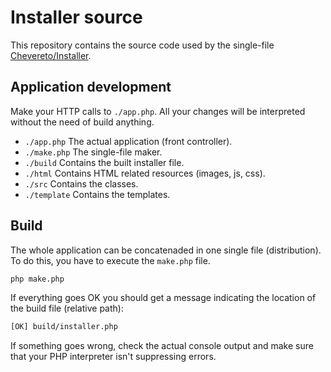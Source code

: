 # Installer source

This repository contains the source code used by the single-file [Chevereto/Installer](https://github.com/Chevereto/Installer).

## Application development

Make your HTTP calls to `./app.php`. All your changes will be interpreted without the need of build anything.

* `./app.php` The actual application (front controller).
* `./make.php` The single-file maker.
* `./build` Contains the built installer file.
* `./html` Contains HTML related resources (images, js, css).
* `./src` Contains the classes.
* `./template` Contains the templates.

## Build

The whole application can be concatenaded in one single file (distribution). To do this, you have to execute the `make.php` file.

```bash
php make.php
```

If everything goes OK you should get a message indicating the location of the build file (relative path):

```bash
[OK] build/installer.php
```

If something goes wrong, check the actual console output and make sure that your PHP interpreter isn't suppressing errors.
